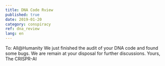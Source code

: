 ```yaml
---
title: DNA Code Rview
published: true
date: 2019-01-20
category: conspiracy
ref: dna_review
lang: en
---
```


To: All@Humanity
We just finished the audit of your DNA code and found some bugs.
We are remain at your disposal for further discussions.
Yours,
The CRISPR-AI
